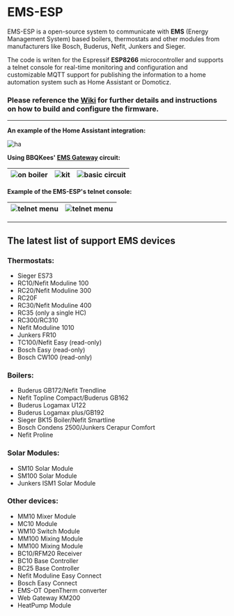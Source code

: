 # EMS-ESP

EMS-ESP is a open-source system to communicate with **EMS** (Energy Management System) based boilers, thermostats and other modules from manufacturers like Bosch, Buderus, Nefit, Junkers and Sieger.

The code is writen for the Espressif **ESP8266** microcontroller and supports a telnet console for real-time monitoring and configuration and customizable MQTT support for publishing the information to a home automation system such as Home Assistant or Domoticz.

###  Please reference the [Wiki](https://github.com/proddy/EMS-ESP/wiki) for further details and instructions on how to build and configure the firmware.

---

**An example of the Home Assistant integration:**

![ha](https://github.com/proddy/EMS-ESP/raw/master/doc/home_assistant/ha.png)

**Using BBQKees' [EMS Gateway](https://shop.hotgoodies.nl/ems/) circuit:**

| ![on boiler](https://github.com/proddy/EMS-ESP/raw/master/doc/ems%20gateway/on-boiler.jpg) | ![kit](https://github.com/proddy/EMS-ESP/raw/master/doc/ems%20gateway/ems-kit-2.jpg) | ![basic circuit](https://github.com/proddy/EMS-ESP/raw/master/doc/ems%20gateway/ems-board-white.jpg) |
| - | - | - |

**Example of the EMS-ESP's telnet console:**

| ![telnet menu](https://github.com/proddy/EMS-ESP/raw/master/doc/telnet/telnet_menu.jpg) | ![telnet menu](https://github.com/proddy/EMS-ESP/raw/master/doc/telnet/telnet_stats.PNG) |
| - | - |

---

## The latest list of support EMS devices

### Thermostats:

* Sieger ES73
* RC10/Nefit Moduline 100
* RC20/Nefit Moduline 300
* RC20F
* RC30/Nefit Moduline 400
* RC35 (only a single HC)
* RC300/RC310
* Nefit Moduline 1010
* Junkers FR10
* TC100/Nefit Easy (read-only)
* Bosch Easy (read-only)
* Bosch CW100 (read-only)

### Boilers:

* Buderus GB172/Nefit Trendline
* Nefit Topline Compact/Buderus GB162
* Buderus Logamax U122
* Buderus Logamax plus/GB192
* Sieger BK15 Boiler/Nefit Smartline
* Bosch Condens 2500/Junkers Cerapur Comfort
* Nefit Proline

### Solar Modules:

* SM10 Solar Module
* SM100 Solar Module
* Junkers ISM1 Solar Module

### Other devices:

* MM10 Mixer Module
* MC10 Module
* WM10 Switch Module
* MM100 Mixing Module
* MM100 Mixing Module
* BC10/RFM20 Receiver
* BC10 Base Controller
* BC25 Base Controller
* Nefit Moduline Easy Connect
* Bosch Easy Connect
* EMS-OT OpenTherm converter
* Web Gateway KM200
* HeatPump Module

